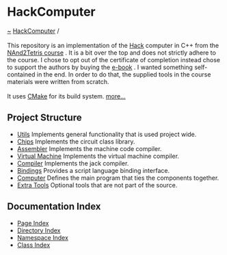 <a id="hackcomputer"></a>
<h1>HackComputer</h1>
<a href="https://github.com/CharlesCarley/HackComputer#~">~</a>
<a href="index.md#index">HackComputer</a>
<span class="inline-text">/</span>
<span class="bold-text"><b></b></span>
<br/>
<br/>
<span class="inline-text">This repository is an implementation of the </span>
<a href="a00894.md#hack">Hack</a>
<span class="inline-text"> computer in C++ from the </span>
<a href="https://www.coursera.org/learn/build-a-computer#nand2tetris-course">NAnd2Tetris course</a>
<span class="inline-text">. It is a bit over the top and does not strictly adhere to the course. I chose to opt out of the certificate of completion instead chose to support the authors by buying the </span>
<a href="https://www.amazon.com/Elements-Computing-Systems-second-Principles-ebook-dp-B084V7R8PT/dp/B084V7R8PT/ref=mt_other?_encoding=UTF8&amp;me=&amp;qid=1650772950#e-book">e-book</a>
<span class="inline-text">. I wanted something self-contained in the end. In order to do that, the supplied tools in the course materials were written from scratch. </span>
<br/>
<br/>
<span class="inline-text">
 It uses </span>
<a href="https://cmake.org/#cmake">CMake</a>
<span class="inline-text"> for its build system. </span>
<a href="a01563.md#hc00">more...</a>
<a id="index_1hc001"></a>
<a id="project-structure"></a>
<h2>Project Structure</h2>
<ul>
<li><a href="a01564.md#hc01">Utils</a>
<span class="inline-text"> Implements general functionality that is used project wide.</span>
</li>
<li><a href="a01565.md#hc02">Chips</a>
<span class="inline-text"> Implements the circuit class library.</span>
</li>
<li><a href="a01566.md#hc03">Assembler</a>
<span class="inline-text"> Implements the machine code compiler.</span>
</li>
<li><a href="a01567.md#hc04">Virtual Machine</a>
<span class="inline-text"> Implements the virtual machine compiler.</span>
</li>
<li><a href="a01568.md#hc05">Compiler</a>
<span class="inline-text"> Implements the jack compiler.</span>
</li>
<li><a href="a01569.md#hc06">Bindings</a>
<span class="inline-text"> Provides a script language binding interface.</span>
</li>
<li><a href="a01570.md#hc07">Computer</a>
<span class="inline-text"> Defines the main program that ties the components together.</span>
</li>
<li><a href="a01571.md#hc08">Extra Tools</a>
<span class="inline-text"> Optional tools that are not part of the source.</span>
</li>
</ul>
<a id="index_1hc002"></a>
<a id="documentation-index"></a>
<h2>Documentation Index</h2>
<ul>
<li><a href="page_index.md#page-index">Page Index</a>
</li>
<li><a href="directory_index.md#directory-index">Directory Index</a>
</li>
<li><a href="namespace_index.md#namespace-index">Namespace Index</a>
</li>
<li><a href="class_index.md#class-index">Class Index</a>
</li>
</ul>
</div>
</div>
</body>
</html>
